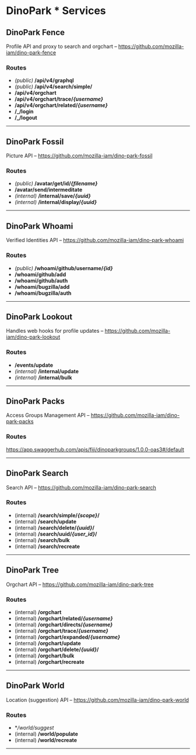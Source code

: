 # DinoPark * Services

## DinoPark Fence

Profile API and proxy to search and orgchart – https://github.com/mozilla-iam/dino-park-fence

### Routes
- _(public)_ **/api/v4/graphql**
- _(public)_ **/api/v4/search/simple/**
- **/api/v4/orgchart**
- **/api/v4/orgchart/trace/_{username}_**
- **/api/v4/orgchart/related/_{username}_**
- **/_/login**
- **/_/logout**

---

## DinoPark Fossil

Picture API – https://github.com/mozilla-iam/dino-park-fossil

### Routes
- _(public)_ **/avatar/get/id/_{filename}_**
- **/avatar/send/intermeditate**
- _(internal)_ **/internal/save/_{uuid}_**
- _(internal)_ **/internal/display/_{uuid}_**

---

## DinoPark Whoami

Verified Identities API – https://github.com/mozilla-iam/dino-park-whoami

### Routes
- _(public)_ **/whoami/github/username/_{id}_**
- **/whoami/github/add**
- **/whoami/github/auth**
- **/whoami/bugzilla/add**
- **/whoami/bugzilla/auth**

---

## DinoPark Lookout

Handles web hooks for profile updates – https://github.com/mozilla-iam/dino-park-lookout 

### Routes
- **/events/update**
- _(internal)_ **/internal/update**
- _(internal)_ **/internal/bulk**

---

## DinoPark Packs

Access Groups Management API – https://github.com/mozilla-iam/dino-park-packs

### Routes

https://app.swaggerhub.com/apis/fiji/dinoparkgroups/1.0.0-oas3#/default

---

## DinoPark Search

Search API – https://github.com/mozilla-iam/dino-park-search

### Routes
- (internal) **/search/simple/_{scope}_/**
- (internal) **/search/update**
- (internal) **/search/delete/_{uuid}_/**
- (internal) **/search/uuid/_{user_id}_/**
- (internal) **/search/bulk**
- (internal) **/search/recreate**

---

## DinoPark Tree

Orgchart API – https://github.com/mozilla-iam/dino-park-tree

### Routes
- (internal) **/orgchart**
- (internal) **/orgchart/related/_{username}_**
- (internal) **/orgchart/directs/_{username}_**
- (internal) **/orgchart/trace/_{username}_**
- (internal) **/orgchart/expanded/_{username}_**
- (internal) **/orgchart/update**
- (internal) **/orgchart/delete/_{uuid}_/**
- (internal) **/orgchart/bulk**
- (internal) **/orgchart/recreate**

---

## DinoPark World

Location (suggestion) API – https://github.com/mozilla-iam/dino-park-world

### Routes
- **/world/suggest*
- (internal) **/world/populate**
- (internal) **/world/recreate**

---